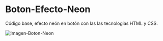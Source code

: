 # Boton-Efecto-Neon
Código base, efecto neón en botón con las las tecnologias HTML y CSS.

![Imagen-Boton-Neon](https://github.com/ProgramaConPid/Boton-Efecto-Ne-n/assets/138628056/3c9eb28d-cbc2-4251-b5d5-d4d3ab36fbb8)
